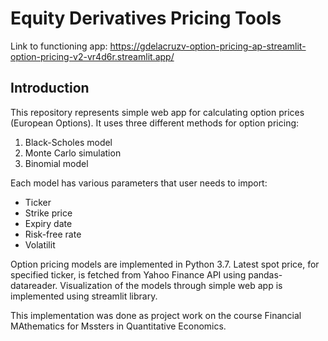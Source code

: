 # Equity Derivatives Pricing Tools


Link to functioning app: https://gdelacruzv-option-pricing-ap-streamlit-option-pricing-v2-vr4d6r.streamlit.app/

## Introduction  
This repository represents simple web app for calculating option prices (European Options). It uses three different methods for option pricing:  
1. Black-Scholes model    
2. Monte Carlo simulation    
3. Binomial model    

Each model has various parameters that user needs to import:  

- Ticker  
- Strike price  
- Expiry date  
- Risk-free rate  
- Volatilit

Option pricing models are implemented in Python 3.7. Latest spot price, for specified ticker, is fetched from Yahoo Finance API using pandas-datareader. Visualization of the models through simple web app is implemented using streamlit library.

This implementation was done as project work on the course Financial MAthematics for Mssters in Quantitative Economics.
